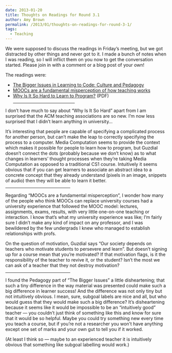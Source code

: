 ```yaml
---
date: 2013-01-20
title: Thoughts on Readings for Round 3.1
author: Amy Brown
permalink: /2013/01/thoughts-on-readings-for-round-3-1/
tags:
  - Teaching
---
```

We were supposed to discuss the readings in Friday&#8217;s meeting, but we got distracted by other things and never got to it. I made a bunch of notes when I was reading, so I will inflict them on you now to get the conversation started. Please join in with a comment or a blog post of your own!

The readings were:

*   [The Bigger Issues in Learning to Code: Culture and Pedagogy][1]
*   [MOOCs are a fundamental misperception of how teaching works][2]
*   [Why Is It So Hard to Learn to Program?][3] (PDF)<hr width=40% /> 

I don&#8217;t have much to say about &#8220;Why Is It So Hard&#8221; apart from I am surprised that the ACM teaching associations are so new. I&#8217;m now less surprised that I didn&#8217;t learn anything in university&#8230;

It&#8217;s interesting that people are capable of specifying a complicated process for another person, but can&#8217;t make the leap to correctly specifying the process to a computer. Media Computation seems to provide the context which makes it possible for people to learn how to program, but Guzdial doesn&#8217;t connect the dots (probably because we don&#8217;t know) as to what changes in learners&#8217; thought processes when they&#8217;re taking Media Computation as opposed to a traditional CS1 course. Intuitively it seems obvious that if you can get learners to associate an abstract idea to a concrete concept that they already understand (pixels in an image, snippets of audio) then they will be able to learn it better.<hr width=40% /> 

Regarding &#8220;MOOCs are a fundamental misperception&#8221;, I wonder how many of the people who think MOOCs can replace university courses had a university experience that followed the MOOC model: lectures, assignments, exams, results, with very little one-on-one teaching or interaction. I know that&#8217;s what my university experience was like; I&#8217;m fairly sure I didn&#8217;t make any kind of impact on any professor, and I was bewildered by the few undergrads I knew who managed to establish relationships with profs.

On the question of motivation, Guzdial says &#8220;Our society depends on teachers who motivate students to persevere and learn&#8221;. But doesn&#8217;t signing up for a course mean that you&#8217;re motivated? If that motivation flags, is it the responsibility of the teacher to revive it, or the student? Isn&#8217;t the most we can ask of a teacher that they not destroy motivation?<hr width=40% /> 

I found the Pedagogy part of &#8220;The Bigger Issues&#8221; a little disheartening; that such a tiny difference in the way material was presented could make such a big difference in learner success! And the difference was not only tiny but not intuitively obvious. I mean, sure, subgoal labels are nice and all, but who would guess that they would make such a big difference? It&#8217;s disheartening because it seems like it would be impossible to be an &#8220;intuitively good&#8221; teacher &#8212; you couldn&#8217;t just think of something like this and know for sure that it would be so helpful. Maybe you could try something new every time you teach a course, but if you&#8217;re not a researcher you won&#8217;t have anything except one set of marks and your own gut to tell you if it worked.

(At least I think so &#8212; maybe to an experienced teacher it is intuitively obvious that something like subgoal labelling would work.)

 [1]: http://computinged.wordpress.com/2012/12/21/the-bigger-issues-in-learning-to-code-culture-and-pedagogy/
 [2]: http://computinged.wordpress.com/2013/01/04/moocs-are-a-fundamental-misperception-of-how-learning-works/
 [3]: http://teaching.software-carpentry.org/wp-content/uploads/2012/08/guzdial.pdf
